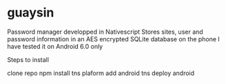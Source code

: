 # guaysin
Password manager developped in Nativescript
Stores sites, user and password information in an AES encrypted SQLite database on the phone
I have tested it on Android 6.0 only

Steps to install

clone repo
npm install
tns plaform add android
tns deploy android
